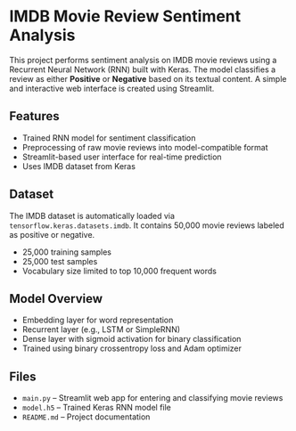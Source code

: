 # IMDB Movie Review Sentiment Analysis

This project performs sentiment analysis on IMDB movie reviews using a Recurrent Neural Network (RNN) built with Keras. The model classifies a review as either **Positive** or **Negative** based on its textual content. A simple and interactive web interface is created using Streamlit.

## Features

- Trained RNN model for sentiment classification
- Preprocessing of raw movie reviews into model-compatible format
- Streamlit-based user interface for real-time prediction
- Uses IMDB dataset from Keras

## Dataset

The IMDB dataset is automatically loaded via `tensorflow.keras.datasets.imdb`. It contains 50,000 movie reviews labeled as positive or negative.

- 25,000 training samples
- 25,000 test samples
- Vocabulary size limited to top 10,000 frequent words

## Model Overview

- Embedding layer for word representation
- Recurrent layer (e.g., LSTM or SimpleRNN)
- Dense layer with sigmoid activation for binary classification
- Trained using binary crossentropy loss and Adam optimizer

## Files

- `main.py` – Streamlit web app for entering and classifying movie reviews
- `model.h5` – Trained Keras RNN model file
- `README.md` – Project documentation
